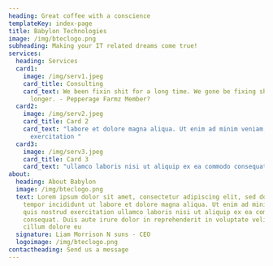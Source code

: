 ```yaml
---
heading: Great coffee with a conscience
templateKey: index-page
title: Babylon Technologies
image: /img/bteclogo.png
subheading: Making your IT related dreams come true!
services:
  heading: Services
  card1:
    image: /img/serv1.jpeg
    card_title: Consulting
    card_text: We been fixin shit for a long time. We gone be fixing shit for a lot
      longer. - Pepperage Farmz Member?
  card2:
    image: /img/serv2.jpeg
    card_title: Card 2
    card_text: "labore et dolore magna aliqua. Ut enim ad minim veniam, quis nostrud
      exercitation "
  card3:
    image: /img/serv3.jpeg
    card_title: Card 3
    card_text: "ullamco laboris nisi ut aliquip ex ea commodo consequat. "
about:
  heading: About Babylon
  image: /img/bteclogo.png
  text: Lorem ipsum dolor sit amet, consectetur adipiscing elit, sed do eiusmod
    tempor incididunt ut labore et dolore magna aliqua. Ut enim ad minim veniam,
    quis nostrud exercitation ullamco laboris nisi ut aliquip ex ea commodo
    consequat. Duis aute irure dolor in reprehenderit in voluptate velit esse
    cillum dolore eu
  signature: Liam Morrison N suns - CEO
  logoimage: /img/bteclogo.png
contactheading: Send us a message
---
```

